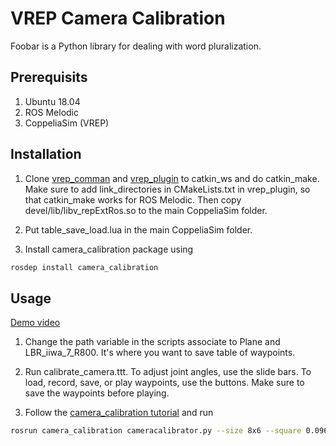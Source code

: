 # VREP Camera Calibration

Foobar is a Python library for dealing with word pluralization.
## Prerequisits
1. Ubuntu 18.04
2. ROS Melodic
3. CoppeliaSim (VREP)

## Installation
1. Clone [vrep_comman](https://github.com/jocacace/vrep_common.git) and [vrep_plugin](https://github.com/jocacace/vrep_plugin.git) to catkin_ws and do catkin_make. Make sure to add link_directories in CMakeLists.txt in vrep_plugin, so that catkin_make works for ROS Melodic. Then copy devel/lib/libv_repExtRos.so to the main CoppeliaSim folder.

2. Put table_save_load.lua in the main CoppeliaSim folder.

3. Install camera_calibration package using

```bash
rosdep install camera_calibration
```

## Usage
[Demo video](https://drive.google.com/file/d/1uytOtvPoK4TTkAG8JTddCYmRFIGdj-49/view?usp=sharing)
1. Change the path variable in the scripts associate to Plane and LBR_iiwa_7_R800. It's where you want to save table of waypoints.

2. Run calibrate_camera.ttt. To adjust joint angles, use the slide bars. To load, record, save, or play waypoints, use the buttons. Make sure to save the waypoints before playing.

3. Follow the [camera_calibration tutorial](http://wiki.ros.org/camera_calibration/Tutorials/MonocularCalibration) and run 

```bash
rosrun camera_calibration cameracalibrator.py --size 8x6 --square 0.0969 image:=/camera/image_raw camera:=/camera --no-service-check
```
